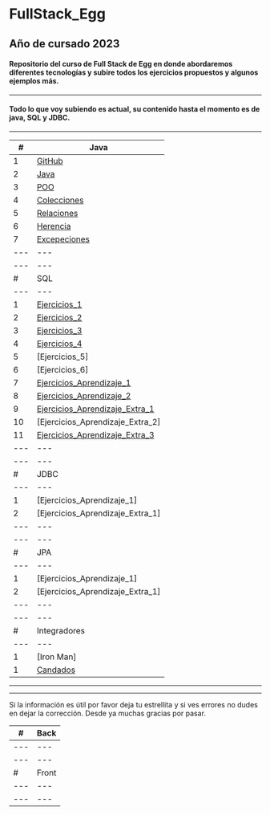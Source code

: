 # FullStack_Egg 

## Año de cursado 2023

#### Repositorio del curso de Full Stack de Egg en donde abordaremos diferentes tecnologías y subire todos los ejercicios propuestos y algunos ejemplos más.

---
#### Todo lo que voy subiendo es actual, su contenido hasta el momento es de java, SQL y JDBC.

---


|  #  | Java |
| --- | --- |
|  1  | [GitHub](https://github.com/megagringa/FullStack_Egg_Curso/tree/main/Back-End/Java/GitHub)| 
|  2  | [Java](https://github.com/megagringa/FullStack_Egg_Curso/tree/main/Back-End/Java/Introduccion_a_Java)|
|  3  | [POO](https://github.com/megagringa/FullStack_Egg_Curso/tree/main/Back-End/Java/POO)|
|  4  | [Colecciones](https://github.com/megagringa/FullStack_Egg_Curso/tree/main/Back-End/Java/Colecciones)|
|  5  | [Relaciones](https://github.com/megagringa/FullStack_Egg_Curso/tree/main/Back-End/Java/Relaciones)
|  6  | [Herencia](https://github.com/megagringa/FullStack_Egg_Curso/tree/main/Back-End/Java/Herencia)
| 7   | [Excepeciones](https://github.com/megagringa/FullStack_Egg_Curso/tree/main/Back-End/Java/Excepciones) |
| --- | --- |
| --- | --- |
|  #  | SQL |
| --- | --- |
|  1  | [Ejercicios_1](https://github.com/megagringa/FullStack_Egg_Curso/tree/main/Back-End/SQL/Manos_Obra_1)|
|  2  | [Ejercicios_2](https://github.com/megagringa/FullStack_Egg_Curso/tree/main/Back-End/SQL/Manos_Obra_2)|
|  3  | [Ejercicios_3](https://github.com/megagringa/FullStack_Egg_Curso/tree/main/Back-End/SQL/Manos_Obra_3)|
|  4  | [Ejercicios_4](https://github.com/megagringa/FullStack_Egg_Curso/tree/main/Back-End/SQL/Manos_Obra_4)|
|  5  | [Ejercicios_5]|
|  6  | [Ejercicios_6]|
|  7  | [Ejercicios_Aprendizaje_1](https://github.com/megagringa/FullStack_Egg_Curso/tree/main/Back-End/SQL/Ejercicios_Aprendizaje_1)|
|  8  | [Ejercicios_Aprendizaje_2](https://github.com/megagringa/FullStack_Egg_Curso/tree/main/Back-End/SQL/Ejercicios_Aprendizaje_2)|
|  9  | [Ejercicios_Aprendizaje_Extra_1](https://github.com/megagringa/FullStack_Egg_Curso/tree/main/Back-End/SQL/Ejercicios_Aprendizaje_Extra_1)|
|  10  | [Ejercicios_Aprendizaje_Extra_2]|
|  11 | [Ejercicios_Aprendizaje_Extra_3](https://github.com/megagringa/FullStack_Egg_Curso/tree/main/Back-End/SQL/Ejercicios_Aprendizaje_Extra_3)|
| --- | --- |
| --- | --- |
|  #  | JDBC |
|  ---  | --- |
|  1  | [Ejercicios_Aprendizaje_1] |
|  2  | [Ejercicios_Aprendizaje_Extra_1] |
| --- | --- |
| --- | --- |
|  #  | JPA |
|  ---  | --- |
|  1  | [Ejercicios_Aprendizaje_1] |
|  2  | [Ejercicios_Aprendizaje_Extra_1] |
| --- | --- |
| --- | --- |
|  #  | Integradores |
| --- | --- |
|  1  | [Iron Man] |
|  1  | [Candados](https://github.com/megagringa/FullStack_Egg_Curso/tree/main/Back-End/SQL/Candados) |

---
---
 Si la información es útil por favor deja tu estrellita y si ves errores no dudes en dejar la corrección. Desde ya muchas gracias por pasar.


|  #    | Back |
|  ---  | --- |
|  ---  | --- |
|  ---  | --- |
|  #    | Front |
|  ---  | --- |
|  ---  | --- |